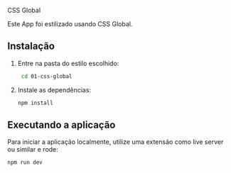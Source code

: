 CSS Global

Este App foi estilizado usando CSS Global.

## Instalação

1. Entre na pasta do estilo escolhido:

   ```bash
    cd 01-css-global
   ```

2. Instale as dependências:

   ```bash
   npm install
   ```

## Executando a aplicação

Para iniciar a aplicação localmente, utilize uma extensão como live server ou similar
e rode:

```bash
npm run dev
```
